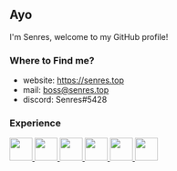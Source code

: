 ## Ayo
I'm Senres, welcome to my GitHub profile!

### Where to Find me? 
* website: https://senres.top
* mail: boss@senres.top
* discord: Senres#5428

### Experience
<p>
  <a href="https://www.javascript.com">
    <img src="https://cdn.jsdelivr.net/gh/devicons/devicon/icons/javascript/javascript-original.svg" width="40" height="40">
  </a>
  
  <a href="https://nodejs.org">
    <img src="https://cdn.jsdelivr.net/gh/devicons/devicon/icons/nodejs/nodejs-plain-wordmark.svg" width="40" height="40">
  </a>
  
  <a href="https://java.com">
    <img src="https://cdn.jsdelivr.net/gh/devicons/devicon/icons/java/java-original.svg" width="40" height="40">
  </a>
  
  <a href="https://html.com">
    <img src="https://cdn.jsdelivr.net/gh/devicons/devicon/icons/html5/html5-original.svg" width="40" height="40">
  </a>
  
  <a href="https://www.w3schools.com/css">
    <img src="https://cdn.jsdelivr.net/gh/devicons/devicon/icons/css3/css3-original.svg" width="40" height="40">
  </a>
  
  <a href="https://ubuntu.com/">
    <img src="https://icons.iconarchive.com/icons/dakirby309/windows-8-metro/256/Folders-OS-Ubuntu-alt-Metro-icon.png" width="40" height="40">
  </a>

